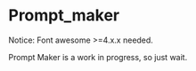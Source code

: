 # Prompt_maker

Notice: Font awesome >=4.x.x needed.

Prompt Maker is a work in progress, so just wait.
